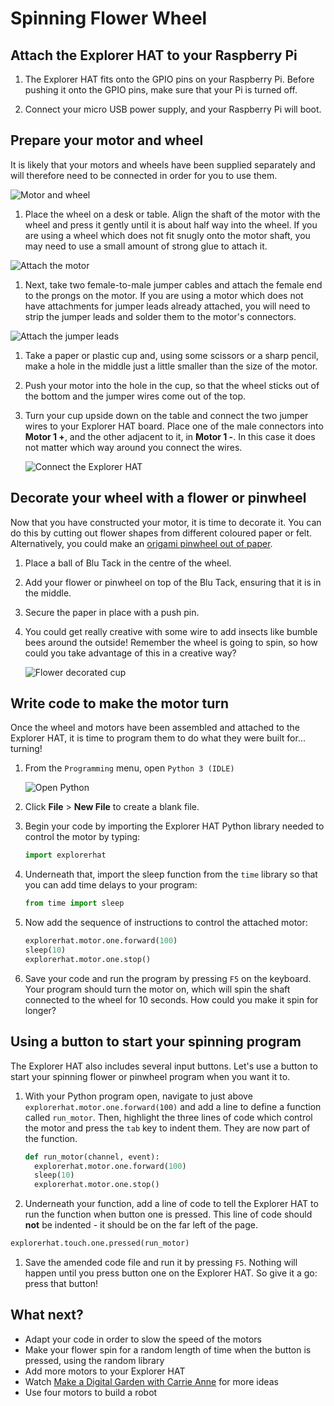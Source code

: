 # Spinning Flower Wheel

## Attach the Explorer HAT to your Raspberry Pi

1. The Explorer HAT fits onto the GPIO pins on your Raspberry Pi. Before pushing it onto the GPIO pins, make sure that your Pi is turned off.

1. Connect your micro USB power supply, and your Raspberry Pi will boot.

## Prepare your motor and wheel

It is likely that your motors and wheels have been supplied separately and will therefore need to be connected in order for you to use them.

  ![Motor and wheel](images/components.png)

1. Place the wheel on a desk or table. Align the shaft of the motor with the wheel and press it gently until it is about half way into the wheel. If you are using a wheel which does not fit snugly onto the motor shaft, you may need to use a small amount of strong glue to attach it.

  ![Attach the motor](images/attach-motor.png)

1. Next, take two female-to-male jumper cables and attach the female end to the prongs on the motor. If you are using a motor which does not have attachments for jumper leads already attached, you will need to strip the jumper leads and solder them to the motor's connectors.

  ![Attach the jumper leads](images/female-jumper-motor.png)

1. Take a paper or plastic cup and, using some scissors or a sharp pencil, make a hole in the middle just a little smaller than the size of the motor.

1. Push your motor into the hole in the cup, so that the wheel sticks out of the bottom and the jumper wires come out of the top.

1. Turn your cup upside down on the table and connect the two jumper wires to your Explorer HAT board. Place one of the male connectors into **Motor 1 +**, and the other adjacent to it, in **Motor 1 -**. In this case it does not matter which way around you connect the wires.

    ![Connect the Explorer HAT](images/connect-hat.png)

## Decorate your wheel with a flower or pinwheel

Now that you have constructed your motor, it is time to decorate it. You can do this by cutting out flower shapes from different coloured paper or felt. Alternatively, you could make an [origami pinwheel out of paper](http://www.wikihow.com/Make-an-Origami-Pinwheel).

1. Place a ball of Blu Tack in the centre of the wheel.

1. Add your flower or pinwheel on top of the Blu Tack, ensuring that it is in the middle.

1. Secure the paper in place with a push pin.

1. You could get really creative with some wire to add insects like bumble bees around the outside! Remember the wheel is going to spin, so how could you take advantage of this in a creative way?

    ![Flower decorated cup](images/flower-cup.png)

## Write code to make the motor turn

Once the wheel and motors have been assembled and attached to the Explorer HAT, it is time to program them to do what they were built for... turning!

1. From the `Programming` menu, open `Python 3 (IDLE)`

    ![Open Python](images/python3-app-menu.png)

1. Click **File** > **New File** to create a blank file.

1. Begin your code by importing the Explorer HAT Python library needed to control the motor by typing:

    ```python
    import explorerhat
    ```

1. Underneath that, import the sleep function from the `time` library so that you can add time delays to your program:

    ```python
    from time import sleep
    ```

1. Now add the sequence of instructions to control the attached motor:

    ```python
    explorerhat.motor.one.forward(100)
    sleep(10)
    explorerhat.motor.one.stop()
    ```

1. Save your code and run the program by pressing `F5` on the keyboard. Your program should turn the motor on, which will spin the shaft connected to the wheel for 10 seconds. How could you make it spin for longer?

## Using a button to start your spinning program

The Explorer HAT also includes several input buttons. Let's use a button to start your spinning flower or pinwheel program when you want it to.

1. With your Python program open, navigate to just above `explorerhat.motor.one.forward(100)` and add a line to define a function called `run_motor`. Then, highlight the three lines of code which control the motor and press the `tab` key to indent them. They are now part of the function.

    ```python
    def run_motor(channel, event):
      explorerhat.motor.one.forward(100)
      sleep(10)
      explorerhat.motor.one.stop()
    ```
1. Underneath your function, add a line of code to tell the Explorer HAT to run the function when button one is pressed. This line of code should **not** be indented - it should be on the far left of the page.

  ```python
  explorerhat.touch.one.pressed(run_motor)
  ```

1. Save the amended code file and run it by pressing `F5`. Nothing will happen until you press button one on the Explorer HAT. So give it a go: press that  button!

## What next?

- Adapt your code in order to slow the speed of the motors
- Make your flower spin for a random length of time when the button is pressed, using the random library
- Add more motors to your Explorer HAT
- Watch [Make a Digital Garden with Carrie Anne](https://www.youtube.com/watch?v=4Fs7y7gZIag) for more ideas
- Use four motors to build a robot

